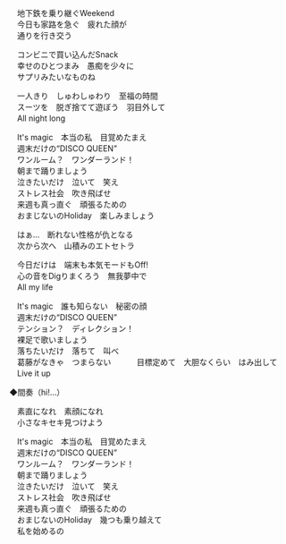 　地下鉄を乗り継ぐWeekend  
　今日も家路を急ぐ　疲れた顔が  
　通りを行き交う

　コンビニで買い込んだSnack  
　幸せのひとつまみ　愚痴を少々に  
　サプリみたいなものね

　一人きり　しゅわしゅわり　至福の時間  
　スーツを　脱ぎ捨てて遊ぼう　羽目外して  
　All night long

　It's magic　本当の私　目覚めたまえ  
　週末だけの“DISCO QUEEN”  
　ワンルーム？　ワンダーランド！  
　朝まで踊りましょう  
　泣きたいだけ　泣いて　笑え  
　ストレス社会　吹き飛ばせ  
　来週も真っ直ぐ　頑張るための  
　おまじないのHoliday　楽しみましょう

　はぁ…　断れない性格が仇となる  
　次から次へ　山積みのエトセトラ

　今日だけは　端末も本気モードもOff!  
　心の音をDigりまくろう　無我夢中で  
　All my life

　It's magic　誰も知らない　秘密の顔  
　週末だけの“DISCO QUEEN”  
　テンション？　ディレクション！  
　裸足で歌いましょう  
　落ちたいだけ　落ちて　叫べ  
　葛藤がなきゃ　つまらない　　
　目標定めて　大胆なくらい　はみ出して  
　Live it up

◆間奏（hi!…）

　素直になれ　素顔になれ  
　小さなキセキ見つけよう

　It's magic　本当の私　目覚めたまえ  
　週末だけの“DISCO QUEEN”  
　ワンルーム？　ワンダーランド！  
　朝まで踊りましょう  
　泣きたいだけ　泣いて　笑え  
　ストレス社会　吹き飛ばせ  
　来週も真っ直ぐ　頑張るための  
　おまじないのHoliday　幾つも乗り越えて  
　私を始めるの

